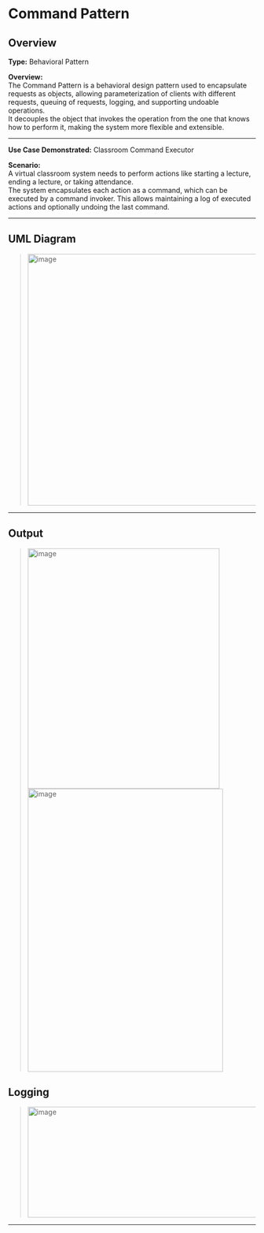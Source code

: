 # Command Pattern

## Overview
**Type:** Behavioral Pattern  

**Overview:**  
The Command Pattern is a behavioral design pattern used to encapsulate requests as objects, allowing parameterization of clients with different requests, queuing of requests, logging, and supporting undoable operations.  
It decouples the object that invokes the operation from the one that knows how to perform it, making the system more flexible and extensible.

---

**Use Case Demonstrated:** Classroom Command Executor  

**Scenario:**  
A virtual classroom system needs to perform actions like starting a lecture, ending a lecture, or taking attendance.  
The system encapsulates each action as a command, which can be executed by a command invoker. This allows maintaining a log of executed actions and optionally undoing the last command.

---

## UML Diagram
> <img width="1174" height="511" alt="image" src="https://github.com/user-attachments/assets/d0a2e898-7b77-4d2a-bfbc-33630ed94aa0" />



---

## Output
> <img width="390" height="488" alt="image" src="https://github.com/user-attachments/assets/9ac347b7-5bfe-4066-aedb-34ce609799ef" />
> <img width="397" height="575" alt="image" src="https://github.com/user-attachments/assets/6dd56bd0-b862-44d7-abd4-c274ee7a4ae3" />

## Logging 
> <img width="697" height="225" alt="image" src="https://github.com/user-attachments/assets/48d8fe0d-77ef-4e95-bd11-40a8236e101e" />







---

